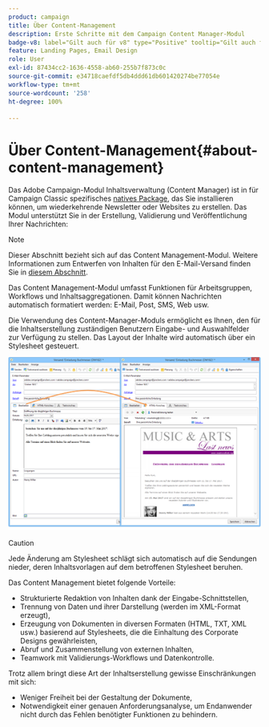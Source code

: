 ```yaml
---
product: campaign
title: Über Content-Management
description: Erste Schritte mit dem Campaign Content Manager-Modul
badge-v8: label="Gilt auch für v8" type="Positive" tooltip="Gilt auch für Campaign v8"
feature: Landing Pages, Email Design
role: User
exl-id: 87434cc2-1636-4558-ab60-255b7f873c0c
source-git-commit: e34718caefdf5db4ddd61db601420274be77054e
workflow-type: tm+mt
source-wordcount: '258'
ht-degree: 100%

---
```


# Über Content-Management{#about-content-management}

Das Adobe Campaign-Modul Inhaltsverwaltung (Content Manager) ist in für Campaign Classic spezifisches [natives Package](../../installation/using/installing-campaign-standard-packages.md), das Sie installieren können, um wiederkehrende Newsletter oder Websites zu erstellen. Das Modul unterstützt Sie in der Erstellung, Validierung und Veröffentlichung Ihrer Nachrichten:

>[!NOTE]
>
>Dieser Abschnitt bezieht sich auf das Content Management-Modul. Weitere Informationen zum Entwerfen von Inhalten für den E-Mail-Versand finden Sie in [diesem Abschnitt](defining-the-email-content.md).

Das Content Management-Modul umfasst Funktionen für Arbeitsgruppen, Workflows und Inhaltsaggregationen. Damit können Nachrichten automatisch formatiert werden: E-Mail, Post, SMS, Web usw.

Die Verwendung des Content-Manager-Moduls ermöglicht es Ihnen, den für die Inhaltserstellung zuständigen Benutzern Eingabe- und Auswahlfelder zur Verfügung zu stellen. Das Layout der Inhalte wird automatisch über ein Stylesheet gesteuert.

![](assets/s_ncs_content_create_content_sample.png)

>[!CAUTION]
>
>Jede Änderung am Stylesheet schlägt sich automatisch auf die Sendungen nieder, deren Inhaltsvorlagen auf dem betroffenen Stylesheet beruhen.

Das Content Management bietet folgende Vorteile:

* Strukturierte Redaktion von Inhalten dank der Eingabe-Schnittstellen,
* Trennung von Daten und ihrer Darstellung (werden im XML-Format erzeugt),
* Erzeugung von Dokumenten in diversen Formaten (HTML, TXT, XML usw.) basierend auf Stylesheets, die die Einhaltung des Corporate Designs gewährleisten,
* Abruf und Zusammenstellung von externen Inhalten,
* Teamwork mit Validierungs-Workflows und Datenkontrolle.

Trotz allem bringt diese Art der Inhaltserstellung gewisse Einschränkungen mit sich:

* Weniger Freiheit bei der Gestaltung der Dokumente,
* Notwendigkeit einer genauen Anforderungsanalyse, um Endanwender nicht durch das Fehlen benötigter Funktionen zu behindern.
